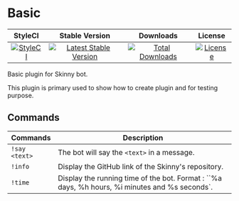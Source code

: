 # Basic

|StyleCI|Stable Version|Downloads|License|
|:------:|:------:|:------:|:------:|
|[![StyleCI](https://styleci.io/repos/73423248/shield)](https://styleci.io/repos/73423248)|[![Latest Stable Version](https://img.shields.io/packagist/v/SkinnyBot/Basic.svg?style=flat-square)](https://packagist.org/packages/skinnybot/basic)|[![Total Downloads](https://img.shields.io/packagist/dt/skinnybot/basic.svg?style=flat-square)](https://packagist.org/packages/skinnybot/basic)|[![License](https://img.shields.io/badge/license-MIT-brightgreen.svg?style=flat-square)](https://packagist.org/packages/skinnybot/basic)|

Basic plugin for Skinny bot.

This plugin is primary used to show how to create plugin and for testing purpose.

## Commands
|Commands|Description|
|----|----|
|`!say <text>`|The bot will say the `<text>` in a message.|
|`!info`|Display the GitHub link of the Skinny's repository.|
|`!time`|Display the running time of the bot. Format : ``%a days, %h hours, %i minutes and %s seconds`.|
